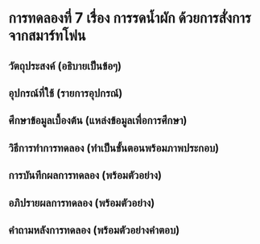 # การทดลองที่ 7 เรื่อง การรดน้ำผัก ด้วยการสั่งการจากสมาร์ทโฟน

## วัตถุประสงค์ (อธิบายเป็นข้อๆ)

## อุปกรณ์ที่ใช้ (รายการอุปกรณ์)

## ศึกษาข้อมูลเบื้องต้น (แหล่งข้อมูลเพื่อการศึกษา)

## วิธีการทำการทดลอง (ทำเป็นขั้นตอนพร้อมภาพประกอบ)

## การบันทึกผลการทดลอง (พร้อมตัวอย่าง)

## อภิปรายผลการทดลอง (พร้อมตัวอย่าง)

## คำถามหลังการทดลอง (พร้อมตัวอย่างคำตอบ)

